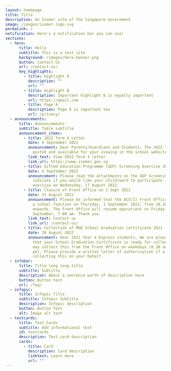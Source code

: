 ```yaml
---
layout: homepage
title: Title
description: An Isomer site of the Singapore Government
image: /images/isomer-logo.svg
permalink: /
notification: Here's a notification bar you can use!
sections:
  - hero:
      title: Hello
      subtitle: This is a test site
      background: /images/hero-banner.png
      button: Contact Us
      url: /contact-us/
      key_highlights:
        - title: Highlight A
          description: ""
          url: ""
        - title: Highlight B
          description: Important highlight B is equally important
          url: https://gmail.com
        - title: Page A
          description: Page A is important too
          url: /privacy/
  - announcements:
      title: Announcements
      subtitle: Table subtitle
      announcement_items:
        - title: 2022 Term 4 Letter
          date: 4 September 2022
          announcement: Dear Parents/Guardians and Students, The 2022 Term 3 letter is
            posted and available for your viewing in the school website.
          link_text: View 2022 Term 3 letter
          link_url: https://www.isomer.gov.sg
        - title: Gifted Education Programme (GEP) Screening Exercise 2022
          date: 4 September 2022
          announcement: Please read the attachments on the GEP Screening Exercise 2022 and
            indicate if you would like your child/ward to participate in the
            exercise on Wednesday, 17 August 2022.
        - title: Closure of Front Office on 1 Sept 2022
          date: 31 August 2022
          announcement: Please be informed that the ACS(I) Front Office will be closed for
            a school function on Thursday, 1 September 2022, from 10.30 am
            onwards. The Front Office will resume operations on Friday, 2
            September, 7.00 am. Thank you.
          link_text: Contact us
          link_url: /contact-us/
        - title: Collection of MOE School Graduation Certificate 2021
          date: 28 August 2022
          announcement: Dear 2021 Year 4 Express students, We are pleased to inform you
            that your School Graduation Certificate is ready for collection. You
            may collect this from the Front Office on weekdays (8.30 am to 4.00
            pm). Please provide a written letter of authorisation if a proxy is
            collecting this on your behalf.
  - infobar:
      title: Title long long title
      subtitle: Subtitle
      description: About a sentence worth of description here
      button: Button text
      url: /faq/
  - infopic:
      title: Infopic Title
      subtitle: Infopic Subtitle
      description: Infopic description
      button: Button Text
      alt: Image alt text
  - textcards:
      title: Text Cards
      subtitle: Add informational text
      id: textcards
      description: Text card description
      cards:
        - title: Card
          description: Card description
          linktext: Learn more
          url: ""
---
```

